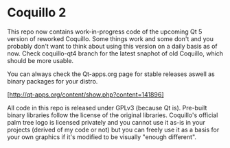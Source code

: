# Coquillo 2
This repo now contains work-in-progress code of the upcoming Qt 5 version of 
reworked Coquillo. Some things work and some don't and you probably don't want
to think about using this version on a daily basis as of now. Check coquillo-qt4
branch for the latest snaphot of old Coquillo, which should be more usable.

You can always check the Qt-apps.org page for stable releases aswell as binary
packages for your distro.

[http://qt-apps.org/content/show.php?content=141896]

All code in this repo is released under GPLv3 (because Qt is). Pre-built binary
libraries follow the license of the original libraries. Coquillo's official
palm tree logo is licensed privately and you cannot use it as-is in your
projects (derived of my code or not) but you can freely use it as a basis for
your own graphics if it's modified to be visually "enough different".


